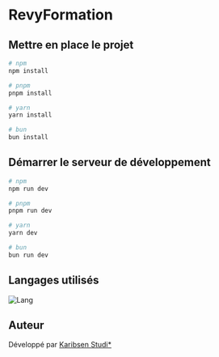 # RevyFormation

## Mettre en place le projet


```bash
# npm
npm install

# pnpm
pnpm install

# yarn
yarn install

# bun
bun install
```

## Démarrer le serveur de développement

```bash
# npm
npm run dev

# pnpm
pnpm run dev

# yarn
yarn dev

# bun
bun run dev
```

## Langages utilisés

![Lang](https://skillicons.dev/icons?i=vue,nuxt,typescript)


## Auteur

Développé par [Karibsen Studi*](https://karibsen.fr)

